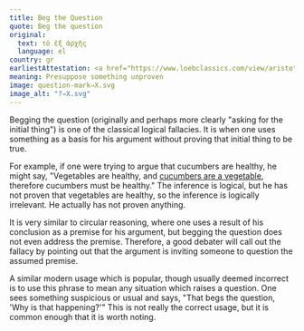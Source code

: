 ```yaml
---
title: Beg the Question
quote: Beg the question
original:
  text: τὸ ἐξ ἀρχῆς
  language: el
country: gr
earliestAttestation: <a href="https://www.loebclassics.com/view/aristotle-sophistical_refutations/1955/pb_LCL400.31.xml" target="_blank"><i>On Sophistical Refutations</i></a> by Aristotle (<span lang="la">circa</span> 350 BC)
meaning: Presuppose something unproven
image: question-mark⇒X.svg
image_alt: "?⇒X.svg"
---
```


Begging the question (originally and perhaps more clearly "asking for the initial thing") is one of the classical logical fallacies. It is when one uses something as a basis for his argument without proving that initial thing to be true.

For example, if one were trying to argue that cucumbers are healthy, he might say, "Vegetables are healthy, and [cucumbers are a vegetable](https://fruitorvegetable.science/cucumber), therefore cucumbers must be healthy." The inference is logical, but he has not proven that vegetables are healthy, so the inference is logically irrelevant. He actually has not proven anything.

It is very similar to circular reasoning, where one uses a result of his conclusion as a premise for his argument, but begging the question does not even address the premise. Therefore, a good debater will call out the fallacy by pointing out that the argument is inviting someone to question the assumed premise.

A similar modern usage which is popular, though usually deemed incorrect is to use this phrase to mean any situation which raises a question. One sees something suspicious or usual and says, "That begs the question, 'Why is that happening?'" This is not really the correct usage, but it is common enough that it is worth noting.
